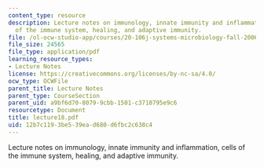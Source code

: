 ```yaml
---
content_type: resource
description: Lecture notes on immunology, innate immunity and inflammation, cells
  of the immune system, healing, and adaptive immunity.
file: /ol-ocw-studio-app/courses/20-106j-systems-microbiology-fall-2006/12b7c1193be539ead680d6fbc2c638c4_lecture18.pdf
file_size: 24565
file_type: application/pdf
learning_resource_types:
- Lecture Notes
license: https://creativecommons.org/licenses/by-nc-sa/4.0/
ocw_type: OCWFile
parent_title: Lecture Notes
parent_type: CourseSection
parent_uid: a9bf6d70-8079-9cbb-1501-c3710795e9c6
resourcetype: Document
title: lecture18.pdf
uid: 12b7c119-3be5-39ea-d680-d6fbc2c638c4
---
```

Lecture notes on immunology, innate immunity and inflammation, cells of the immune system, healing, and adaptive immunity.